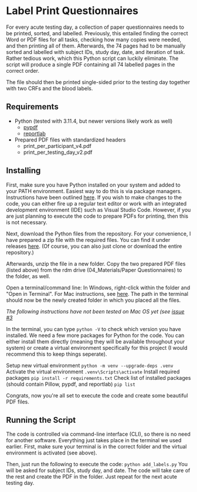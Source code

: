 # Label Print Questionnaires

For every acute testing day, a collection of paper questionnaires needs to be printed, sorted, and labelled. Previously, this entailed finding the correct Word or PDF files for all tasks, checking how many copies were needed, and then printing all of them. Afterwards, the 74 pages had to be manually sorted and labelled with subject IDs, study day, date, and iteration of task. Rather tedious work, which this Python script can luckily eliminate. The script will produce a single PDF containing all 74 labelled pages in the correct order. 

The file should then be printed single-sided prior to the testing day together with two CRFs and the blood labels.

## Requirements

- Python (tested with 3.11.4, but newer versions likely work as well)
  - [pypdf](https://pypi.org/project/pypdf/)
  - [reportlab](https://docs.reportlab.com)
- Prepared PDF files with standardized headers
  - print_per_participant_v4.pdf
  - print_per_testing_day_v2.pdf

## Installing

First, make sure you have Python installed on your system and added to your PATH environment. Easiest way to do this is via package managers. Instructions have been outlined [here](./README.md).
If you wish to make changes to the code, you can either fire up a regular text editor or work with an integrated development environment (IDE) such as Visual Studio Code. However, if you are just planning to execute the code to prepare PDFs for printing, then this is not necessary.

Next, download the Python files from the repository. For your convenience, I have prepared a zip file with the required files. You can find it under releases [here](https://github.com/NeubertJonas/p139_study/releases/). (Of course, you can also just clone or download the entire repository.)

Afterwards, unzip the file in a new folder. Copy the two prepared PDF files (listed above) from the rdm drive (04_Materials/Paper Questionnaires) to the folder, as well.

Open a terminal/command line: In Windows, right-click within the folder and "Open in Terminal". For Mac instructions, see [here](https://support.apple.com/en-gb/guide/terminal/trmlb20c7888/mac#:~:text=Open%20new%20Terminal%20windows%20or%20tabs%20from%20the%20Finder&text=Control-click%20the%20folder%20in,New%20Terminal%20Tab%20at%20Folder). The path in the terminal should now be the newly created folder in which you placed all the files.

_The following instructions have not been tested on Mac OS yet (see [issue #3](https://github.com/NeubertJonas/p139_study/issues/3)_

In the terminal, you can type `python -V` to check which version you have installed. We need a few more packages for Python for the code. You can either install them directly (meaning they will be available throughout your system) or create a virtual environment specifically for this project (I would recommend this to keep things seperate).

Setup new virtual environment
`python -m venv --upgrade-deps .venv`
Activate the virtual environment
`.venv\Scripts\activate`
Install required packages
`pip install -r requirements.txt`
Check list of installed packages (should contain Pillow, pypdf, and reportlab)
`pip list`

Congrats, now you're all set to execute the code and create some beautiful PDF files.

## Running the Script

The code is controlled via command-line interface (CLI), so there is no need for another software. Everything just takes place in the terminal we used earlier.
First, make sure your terminal is in the correct folder and the virtual environment is activated (see above).

Then, just run the following to execute the code: `python add_labels.py`
You will be asked for subject IDs, study day, and date. The code will take care of the rest and create the PDF in the folder. Just repeat for the next acute testing day.
